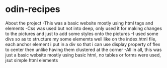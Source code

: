 # odin-recipes
About the project
-This was a basic website mostly using html tags and elements
-Css was used but not into deep, only used it for making changes to the pictures and just to add some styles onto the pictures
-I used some divs so as to structure my some elememts well like on the index.html file, each anchor element i put in a div so that i can use display property of flex to center then unlike having them clustered at the corner
-All in all, this was just a basic website mostly using basic html, no tables or forms were used, jsut simple html elements  